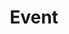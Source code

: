 ---
title: Event
description: Events deserve to attend
image:

# Badge style
style:
    background: "#f57900"
    color: "#fff"
---
